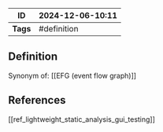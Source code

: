 | ID       | 2024-12-06-10:11 |
| -------- | ----------------- |
| **Tags** | #definition       |
## Definition
Synonym of:  [[EFG (event flow graph)]]
## References
[[ref_lightweight_static_analysis_gui_testing]]